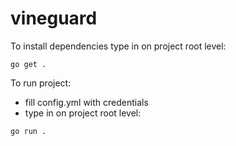 # vineguard

To install dependencies type in on project root level:
```
go get .
```

To run project:
- fill config.yml with credentials
- type in on project root level:
```
go run .
```